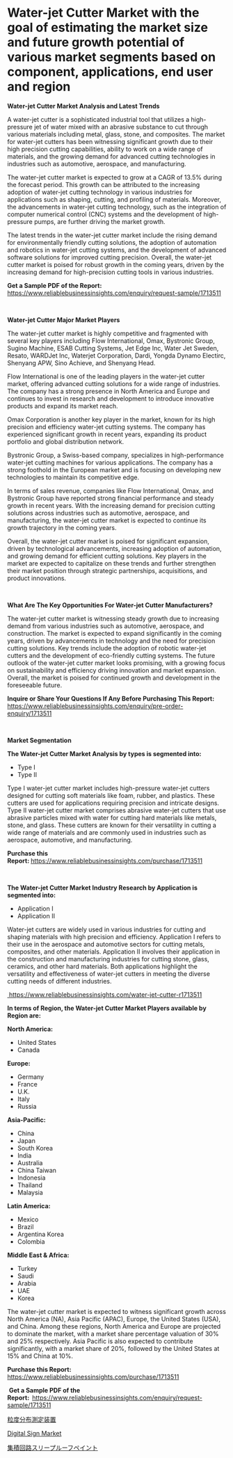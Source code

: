 <p><h1>Water-jet Cutter Market with the goal of estimating the market size and future growth potential of various market segments based on component, applications, end user and region</h1></p><p><strong>Water-jet Cutter Market Analysis and Latest Trends</strong></p>
<p><p>A water-jet cutter is a sophisticated industrial tool that utilizes a high-pressure jet of water mixed with an abrasive substance to cut through various materials including metal, glass, stone, and composites. The market for water-jet cutters has been witnessing significant growth due to their high precision cutting capabilities, ability to work on a wide range of materials, and the growing demand for advanced cutting technologies in industries such as automotive, aerospace, and manufacturing.</p><p>The water-jet cutter market is expected to grow at a CAGR of 13.5% during the forecast period. This growth can be attributed to the increasing adoption of water-jet cutting technology in various industries for applications such as shaping, cutting, and profiling of materials. Moreover, the advancements in water-jet cutting technology, such as the integration of computer numerical control (CNC) systems and the development of high-pressure pumps, are further driving the market growth.</p><p>The latest trends in the water-jet cutter market include the rising demand for environmentally friendly cutting solutions, the adoption of automation and robotics in water-jet cutting systems, and the development of advanced software solutions for improved cutting precision. Overall, the water-jet cutter market is poised for robust growth in the coming years, driven by the increasing demand for high-precision cutting tools in various industries.</p></p>
<p><strong>Get a Sample PDF of the Report:&nbsp;</strong> <a href="https://www.reliablebusinessinsights.com/enquiry/request-sample/1713511">https://www.reliablebusinessinsights.com/enquiry/request-sample/1713511</a></p>
<p>&nbsp;</p>
<p><strong>Water-jet Cutter Major Market Players</strong></p>
<p><p>The water-jet cutter market is highly competitive and fragmented with several key players including Flow International, Omax, Bystronic Group, Sugino Machine, ESAB Cutting Systems, Jet Edge Inc, Water Jet Sweden, Resato, WARDJet Inc, Waterjet Corporation, Dardi, Yongda Dynamo Electirc, Shenyang APW, Sino Achieve, and Shenyang Head.</p><p>Flow International is one of the leading players in the water-jet cutter market, offering advanced cutting solutions for a wide range of industries. The company has a strong presence in North America and Europe and continues to invest in research and development to introduce innovative products and expand its market reach.</p><p>Omax Corporation is another key player in the market, known for its high precision and efficiency water-jet cutting systems. The company has experienced significant growth in recent years, expanding its product portfolio and global distribution network.</p><p>Bystronic Group, a Swiss-based company, specializes in high-performance water-jet cutting machines for various applications. The company has a strong foothold in the European market and is focusing on developing new technologies to maintain its competitive edge.</p><p>In terms of sales revenue, companies like Flow International, Omax, and Bystronic Group have reported strong financial performance and steady growth in recent years. With the increasing demand for precision cutting solutions across industries such as automotive, aerospace, and manufacturing, the water-jet cutter market is expected to continue its growth trajectory in the coming years.</p><p>Overall, the water-jet cutter market is poised for significant expansion, driven by technological advancements, increasing adoption of automation, and growing demand for efficient cutting solutions. Key players in the market are expected to capitalize on these trends and further strengthen their market position through strategic partnerships, acquisitions, and product innovations.</p></p>
<p>&nbsp;</p>
<p><strong>What Are The Key Opportunities For Water-jet Cutter Manufacturers?</strong></p>
<p><p>The water-jet cutter market is witnessing steady growth due to increasing demand from various industries such as automotive, aerospace, and construction. The market is expected to expand significantly in the coming years, driven by advancements in technology and the need for precision cutting solutions. Key trends include the adoption of robotic water-jet cutters and the development of eco-friendly cutting systems. The future outlook of the water-jet cutter market looks promising, with a growing focus on sustainability and efficiency driving innovation and market expansion. Overall, the market is poised for continued growth and development in the foreseeable future.</p></p>
<p><strong>Inquire or Share Your Questions If Any Before Purchasing This Report:</strong> <a href="https://www.reliablebusinessinsights.com/enquiry/pre-order-enquiry/1713511">https://www.reliablebusinessinsights.com/enquiry/pre-order-enquiry/1713511</a></p>
<p>&nbsp;</p>
<p><strong>Market Segmentation</strong></p>
<p><strong>The Water-jet Cutter Market Analysis by types is segmented into:</strong></p>
<p><ul><li>Type I</li><li>Type II</li></ul></p>
<p><p>Type I water-jet cutter market includes high-pressure water-jet cutters designed for cutting soft materials like foam, rubber, and plastics. These cutters are used for applications requiring precision and intricate designs. Type II water-jet cutter market comprises abrasive water-jet cutters that use abrasive particles mixed with water for cutting hard materials like metals, stone, and glass. These cutters are known for their versatility in cutting a wide range of materials and are commonly used in industries such as aerospace, automotive, and manufacturing.</p></p>
<p><strong>Purchase this Report:&nbsp;</strong><a href="https://www.reliablebusinessinsights.com/purchase/1713511">https://www.reliablebusinessinsights.com/purchase/1713511</a></p>
<p>&nbsp;</p>
<p><strong>The Water-jet Cutter Market Industry Research by Application is segmented into:</strong></p>
<p><ul><li>Application I</li><li>Application II</li></ul></p>
<p><p>Water-jet cutters are widely used in various industries for cutting and shaping materials with high precision and efficiency. Application I refers to their use in the aerospace and automotive sectors for cutting metals, composites, and other materials. Application II involves their application in the construction and manufacturing industries for cutting stone, glass, ceramics, and other hard materials. Both applications highlight the versatility and effectiveness of water-jet cutters in meeting the diverse cutting needs of different industries.</p></p>
<p><a href="https://www.reliablebusinessinsights.com/water-jet-cutter-r1713511">&nbsp;https://www.reliablebusinessinsights.com/water-jet-cutter-r1713511</a></p>
<p><strong>In terms of Region, the Water-jet Cutter Market Players available by Region are:</strong></p>
<p>
    <p> <strong> North America: </strong>
        <ul>
            <li>United States</li>
            <li>Canada</li>
        </ul>
        </p> 
    <p> <strong> Europe: </strong>
        <ul>
            <li>Germany</li>
            <li>France</li>
            <li>U.K.</li>
            <li>Italy</li>
            <li>Russia</li>
        </ul>
        </p> 
    <p> <strong> Asia-Pacific: </strong>
        <ul>
            <li>China</li>
            <li>Japan</li>
            <li>South Korea</li>
            <li>India</li>
            <li>Australia</li>
            <li>China Taiwan</li>
            <li>Indonesia</li>
            <li>Thailand</li>
            <li>Malaysia</li>
        </ul>
        </p> 
    <p> <strong> Latin America: </strong>
        <ul>
            <li>Mexico</li>
            <li>Brazil</li>
            <li>Argentina Korea</li>
            <li>Colombia</li>
        </ul>
        </p> 
    <p> <strong> Middle East & Africa: </strong>
        <ul>
            <li>Turkey</li>
            <li>Saudi</li>
            <li>Arabia</li>
            <li>UAE</li>
            <li>Korea</li>
        </ul>
    </p>
    </p>
<p><p>The water-jet cutter market is expected to witness significant growth across North America (NA), Asia Pacific (APAC), Europe, the United States (USA), and China. Among these regions, North America and Europe are projected to dominate the market, with a market share percentage valuation of 30% and 25% respectively. Asia Pacific is also expected to contribute significantly, with a market share of 20%, followed by the United States at 15% and China at 10%.</p></p>
<p><strong>Purchase this Report: </strong><a href="https://www.reliablebusinessinsights.com/purchase/1713511">https://www.reliablebusinessinsights.com/purchase/1713511</a></p>
<p>&nbsp;<strong>Get a Sample PDF of the Report:&nbsp;&nbsp;</strong><a href="https://www.reliablebusinessinsights.com/enquiry/request-sample/1713511">https://www.reliablebusinessinsights.com/enquiry/request-sample/1713511</a></p>
<p><strong></strong></p>
<p><p><a href="https://github.com/jkjreqjscoxx7/Market-Research-Report-List-2/blob/main/9899042113140.md">粒度分布測定装置</a></p><p><a href="https://github.com/vimar16th/Market-Research-Report-List-5/blob/main/digital-sign-market.md">Digital Sign Market</a></p><p><a href="https://github.com/LizaHeller2023/Market-Research-Report-List-1/blob/main/4714248113139.md">集積回路スリープルーフペイント</a></p></p>